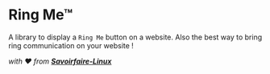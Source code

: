 Ring Me™
========
A library to display a `Ring Me` button on a website. Also the best way to bring ring communication on your website !


 _with &hearts; from **[Savoirfaire-Linux](https://www.savoirfairelinux.com/)**_